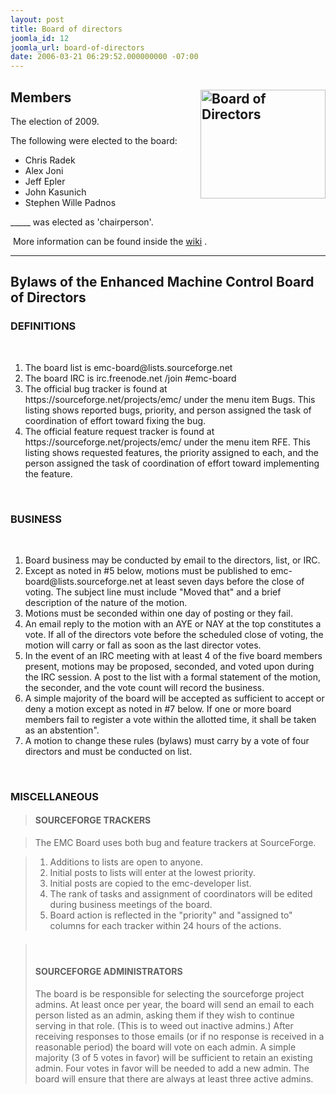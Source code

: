 ```yaml
---
layout: post
title: Board of directors
joomla_id: 12
joomla_url: board-of-directors
date: 2006-03-21 06:29:52.000000000 -07:00
---
```

<h2><img src="images/stories/board_of_directors.jpg" border="0" alt="Board of Directors" title="Board of Directors" width="200" height="174" align="right" />Members&nbsp;</h2><p>The election of 2009. </p><p>The following were elected to the board:</p><ul><li>Chris Radek</li><li>Alex Joni</li><li>Jeff Epler</li><li>John Kasunich<br /></li><li>Stephen Wille Padnos<br /></li></ul>_____ was elected as &#39;chairperson&#39;.<p>&nbsp;More information can be found inside the <a href="http://wiki.linuxcnc.org/cgi-bin/emcinfo.pl/emcinfo.pl?BoardElection" target="_blank"></a><a href="http://wiki.linuxcnc.org/cgi-bin/emcinfo.pl/emcinfo.pl?BoardOfDirectors" target="_blank">wiki</a> .</p><hr /><h2>Bylaws of the Enhanced Machine Control Board of Directors</h2><h3>DEFINITIONS</h3><p>&nbsp;</p><ol><li>The board list is emc-board@lists.sourceforge.net&nbsp;</li><li>The board IRC is irc.freenode.net /join #emc-board</li><li>The official bug tracker is found at https://sourceforge.net/projects/emc/ under the menu item Bugs. This listing shows reported bugs, priority, and person assigned the task of coordination of effort toward fixing the bug.</li><li>The official feature request tracker is found at https://sourceforge.net/projects/emc/ under the menu item RFE. This listing shows requested features, the priority assigned to each, and the person assigned the task of coordination of effort toward implementing the feature.</li></ol><br /><h3>BUSINESS</h3><br /><ol><li>Board business may be conducted by email to the directors, list, or IRC.</li><li>Except as noted in #5 below, motions must be published to emc-board@lists.sourceforge.net at least seven days before the close of voting. The subject line must include &quot;Moved that&quot; and a brief description of the nature of the motion.</li><li>Motions must be seconded within one day of posting or they fail.</li><li>An email reply to the motion with an AYE or NAY at the top constitutes a vote. If all of the directors vote before the scheduled close of voting, the motion will carry or fall as soon as the last director votes.</li><li>In the event of an IRC meeting with at least 4 of the five board members present, motions may be proposed, seconded, and voted upon during the IRC session. A post to the list with a formal statement of the motion, the seconder, and the vote count will record the business.</li><li>A simple majority of the board will be accepted as sufficient to accept or deny a motion except as noted in #7 below. If one or more board members fail to register a vote within the allotted time, it shall be taken as an abstention&quot;.</li><li>A motion to change these rules (bylaws) must carry by a vote of four directors and must be conducted on list. <br /></li></ol><br /><h3>MISCELLANEOUS</h3><blockquote><h4>SOURCEFORGE TRACKERS</h4></blockquote><blockquote>The EMC Board uses both bug and feature trackers at SourceForge. <br /></blockquote><blockquote><ol><li>Additions to lists are open to anyone.</li><li>Initial posts to lists will enter at the lowest priority.</li><li>Initial posts are copied to the emc-developer list.</li><li>The rank of tasks and assignment of coordinators will be edited during business meetings of the board.</li><li>Board action is reflected in the &quot;priority&quot; and &quot;assigned to&quot; columns for each tracker within 24 hours of the actions. <br /></li></ol></blockquote><blockquote><h4>&nbsp;</h4><h4>SOURCEFORGE ADMINISTRATORS</h4><p>The board is be responsible for selecting the sourceforge project admins. At least once per year, the board will send an email to each person listed as an admin, asking them if they wish to continue serving in that role. (This is to weed out inactive admins.) After receiving responses to those emails (or if no response is received in a reasonable period) the board will vote on each admin. A simple majority (3 of 5 votes in favor) will be sufficient to retain an existing admin. Four votes in favor will be needed to add a new admin. The board will ensure that there are always at least three active admins.</p></blockquote>
